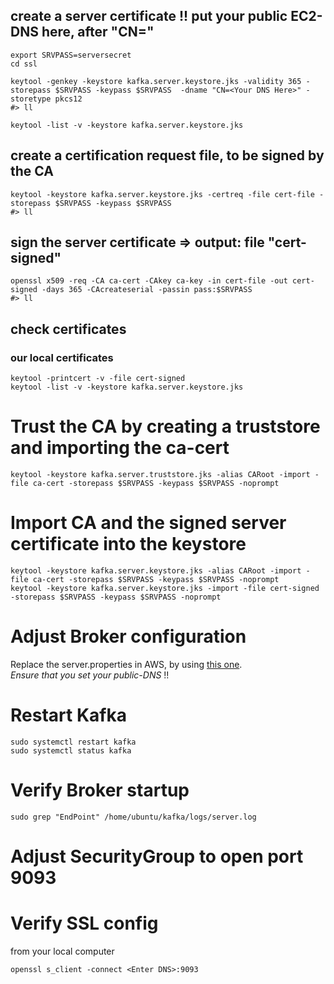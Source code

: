 
## create a server certificate !! put your public EC2-DNS here, after "CN="
```
export SRVPASS=serversecret
cd ssl

keytool -genkey -keystore kafka.server.keystore.jks -validity 365 -storepass $SRVPASS -keypass $SRVPASS  -dname "CN=<Your DNS Here>" -storetype pkcs12
#> ll

keytool -list -v -keystore kafka.server.keystore.jks
```

## create a certification request file, to be signed by the CA
```
keytool -keystore kafka.server.keystore.jks -certreq -file cert-file -storepass $SRVPASS -keypass $SRVPASS
#> ll
```

## sign the server certificate => output: file "cert-signed"
```
openssl x509 -req -CA ca-cert -CAkey ca-key -in cert-file -out cert-signed -days 365 -CAcreateserial -passin pass:$SRVPASS
#> ll
```

## check certificates
### our local certificates
```
keytool -printcert -v -file cert-signed
keytool -list -v -keystore kafka.server.keystore.jks
```


# Trust the CA by creating a truststore and importing the ca-cert
```
keytool -keystore kafka.server.truststore.jks -alias CARoot -import -file ca-cert -storepass $SRVPASS -keypass $SRVPASS -noprompt

```
# Import CA and the signed server certificate into the keystore
```
keytool -keystore kafka.server.keystore.jks -alias CARoot -import -file ca-cert -storepass $SRVPASS -keypass $SRVPASS -noprompt
keytool -keystore kafka.server.keystore.jks -import -file cert-signed -storepass $SRVPASS -keypass $SRVPASS -noprompt
```

# Adjust Broker configuration  
Replace the server.properties in AWS, by using [this one](./server.properties).   
*Ensure that you set your public-DNS* !!

# Restart Kafka
```
sudo systemctl restart kafka
sudo systemctl status kafka  
```
# Verify Broker startup
```
sudo grep "EndPoint" /home/ubuntu/kafka/logs/server.log
```
# Adjust SecurityGroup to open port 9093

# Verify SSL config
from your local computer
```
openssl s_client -connect <Enter DNS>:9093
```
